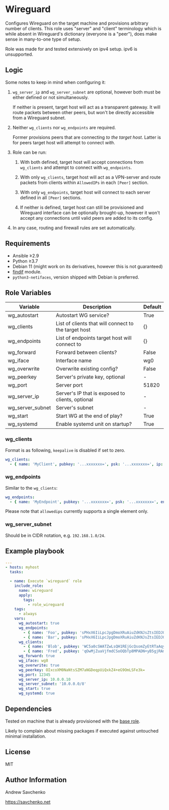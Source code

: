# Wireguard
Configures Wireguard on the target machine and provisions arbitrary number of clients. This role uses "server" and "client" terminology which is while absent in Wireguard's dictionary (everyone is a "peer"), does make sense in many-to-one type of setup.

Role was made for and tested extensively on ipv4 setup. ipv6 is unsupported.

## Logic

Some notes to keep in mind when configuring it:

1. `wg_server_ip` and `wg_server_subnet` are optional, however both must be either defined or not simultaneously.

    If neither is present, target host will act as a transparent gateway. It will route packets between other peers, but won't be directly accessible from a Wireguard subnet.

1. Neither `wg_clients` nor `wg_endpoints` are required.

   Former provisions peers that are connecting _to the target host_. Latter is for peers target host will attempt to connect _with_.

1. Role can be run:

    1. With both defined, target host will accept connections from `wg_clients` and attempt to connect with `wg_endpoints`.

    1. With only `wg_clients`, target host will act as a VPN-server and route packets from clients within `AllowedIPs` in each `[Peer]` section.

    1. With only `wg_endpoints`, target host will connect to each server defined in all `[Peer]` sections.

    1. If neither is defined, target host can still be provisioned and Wireguard interface can be optionally brought-up, however it won't accept any connections until valid peers are added to its config.

1. In any case, routing and firewall rules are set automatically.

## Requirements

- Ansible ≥2.9
- Python ≥3.7
- Debian 11 (might work on its derivatives, however this is not guaranteed)
- [findif](https://github.com/savchenko/ansible-findif) module.
- `python3-netifaces`, version shipped with Debian is preferred.


## Role Variables
| Variable         | Description                                          | Default |
|------------------|------------------------------------------------------|---------|
| wg_autostart     | Autostart WG service?                                | True    |
| wg_clients       | List of clients that will connect to the target host | {}      |
| wg_endpoints     | List of endpoints target host will connect to        | {}      |
| wg_forward       | Forward between clients?                             | False   |
| wg_iface         | Interface name                                       | wg0     |
| wg_overwrite     | Overwrite existing config?                           | False   |
| wg_peerkey       | Server's private key, optional                       | -       |
| wg_port          | Server port                                          | 51820   |
| wg_server_ip     | Server's IP that is exposed to clients, optional     | -       |
| wg_server_subnet | Server's subnet                                      | -       |
| wg_start         | Start WG at the end of play?                         | True    |
| wg_systemd       | Enable systemd unit on startup?                      | True    |


### wg_clients
Format is as following, `keepalive` is disabled if set to zero.
```yaml
wg_clients:
  - { name: 'MyClient', pubkey: '...xxxxxxx=', psk: '...xxxxxxx=', ip: '1.1.1.1', keepalive: '25' }
```


### wg_endpoints
Similar to the `wg_clients`:
```yaml
wg_endpoints:
  - { name: 'MyEndpoint', pubkey: '...xxxxxxx=', psk: '...xxxxxxx=', endpoint: '10.0.0.1:1234', keepalive: '25', allowedips: '10.0.0.0/24' }
```

Please note that `allowedips` currently supports a single element only.


### wg_server_subnet
Should be in CIDR notation, e.g. `192.168.1.0/24`.


## Example playbook
```yaml
---
- hosts: myhost
  tasks:

  - name: Execute `wireguard` role
    include_role:
      name: wireguard
      apply:
        tags:
          - role_wireguard
    tags:
      - always
    vars:
      wg_autostart: true
      wg_endpoints:
        - { name: 'Foo', pubkey: 'sPHxX6IiLpcJpgDmoXRuAiuZdKNJsZtsIEDJGK6ubmU=', psk: 'g1p3GiazEwyEoM2RkYh148/bu0w4zXg6S1I8ybw3fT0=', ip: '10.2.0.1', port: '12335', keepalive: '0', allowedips: '10.2.0.0/16' }
        - { name: 'Bar', pubkey: 'sPHxX6IiLpcJpgDmoXRuAiuZdKNJsZtsIEDJGK6ubmU=', psk: 'g1p3GiazEwyEoM2RkYh148/bu0w4zXg6S1I8ybw3fT0=', ip: '10.3.0.1', port: '22345', keepalive: '45', allowedips: '10.3.0.0/16' }
      wg_clients:
        - { name: 'Blob', pubkey: 'WC5a0cSWATZwLsQH1REjGcQsomZyEtRTaAqyRK20emY=', psk: 'yKsg+u7zY9N5rjgR3YE6cSu90aFBpxEPA3uKzK9vJc0=', ip: '10.2.1.10', keepalive: '0' }
        - { name: 'Fred', pubkey: 'qOwMjZuaVjfmdCSoOQbTp8MPADN+yB5gjRAmddA7jUM=', psk: 'Fo1UMMLxbyPiYwrJ/vE7tqPa66gblskjIc5xyQPsXgg=', ip: '10.3.1.20', keepalive: '90' }
      wg_forward: true
      wg_iface: wg8
      wg_overwrite: true
      wg_peerkey: OIxcoXM0NaNtsSZM7aNGDeqpUiQxkZ4+eG9OmLSFe3k=
      wg_port: 12345
      wg_server_ip: 10.0.0.10
      wg_server_subnet: '10.0.0.0/8'
      wg_start: true
      wg_systemd: true
```


## Dependencies
Tested on machine that is already provisioned with the [base role](https://github.com/savchenko/debian/blob/bullseye/roles/base/README.md).

Likely to complain about missing packages if executed against untouched minimal installation.


## License
MIT


## Author Information
Andrew Savchenko

https://savchenko.net
